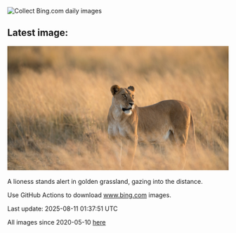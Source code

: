 ![Collect Bing.com daily images](https://github.com/counter2015/bing-daily-images/workflows/Collect%20Bing.com%20daily%20images/badge.svg)
## Latest image:
![](images/LionessKenya.jpg)

A lioness stands alert in golden grassland, gazing into the distance.

Use GitHub Actions to download www.bing.com images.

Last update: 2025-08-11 01:37:51 UTC

All images since 2020-05-10 [here](https://github.com/counter2015/bing-daily-images/tree/master/images)
